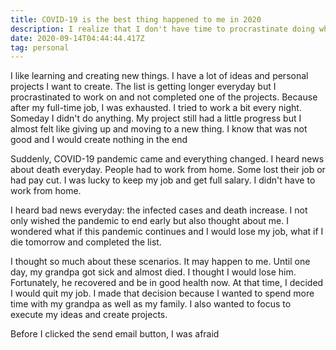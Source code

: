 ```yaml
---
title: COVID-19 is the best thing happened to me in 2020
description: I realize that I don't have time to procrastinate doing what I want
date: 2020-09-14T04:44:44.417Z
tag: personal
---
```

I like learning and creating new things. I have a lot of ideas and personal projects I want to create. The list is getting longer everyday but I procrastinated to work on and not completed one of the projects. Because after my full-time job, I was exhausted. I tried to work a bit every night. Someday I didn't do anything. My project still had a little progress but I almost felt like giving up and moving to a new thing. I know that was not good and I would create nothing in the end

Suddenly, COVID-19 pandemic came and everything changed. I heard news about death everyday. People had to work from home. Some lost their job or had pay cut. I was lucky to keep my job and get full salary. I didn't have to work from home. 

I heard bad news everyday: the infected cases and death increase. I not only wished the pandemic to end early but also thought about me. I wondered what if this pandemic continues and I would lose my job, what if I die tomorrow and completed the list. 

I thought so much about these scenarios. It may happen to me. Until one day, my grandpa got sick and almost died. I thought I would lose him. Fortunately, he recovered and be in good health now. At that time, I decided I would quit my job. I made that decision because I wanted to spend more time with my grandpa as well as my family. I also wanted to focus to execute my ideas and create projects.

Before I clicked the send email button, I was afraid